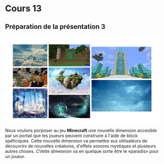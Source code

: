 # Cours 13
## Préparation de la présentation 3 
![brainstorm-presentation03](images/brainstorm_presentation03.jpg)

Nous voulons porposer au jeu __Minecraft__ une nouvelle dimension accesible par un portail que les joueurs peuvent construire à l'aide de block spéficiques. Cette nouvelle dimension va permettre aux utilisateurs de découvrirs de nouvelles créatures, d'effets sonores mystiques et plusieurs autres choses. CVette dimesnion va en quelque sorte être le «paradis» pour un joueur.
